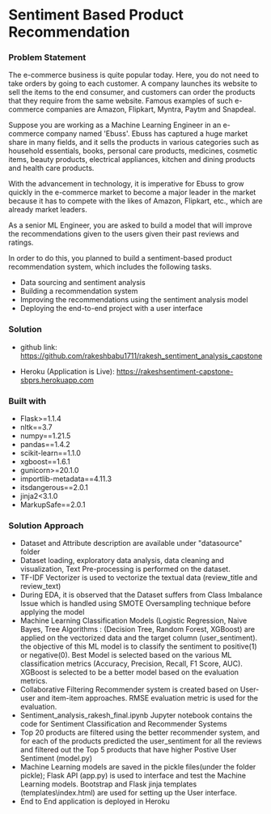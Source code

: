 # Sentiment Based Product Recommendation

### Problem Statement

The e-commerce business is quite popular today. Here, you do not need to take orders by going to each customer. A company launches its website to sell the items to the end consumer, and customers can order the products that they require from the same website. Famous examples of such e-commerce companies are Amazon, Flipkart, Myntra, Paytm and Snapdeal.

Suppose you are working as a Machine Learning Engineer in an e-commerce company named 'Ebuss'. Ebuss has captured a huge market share in many fields, and it sells the products in various categories such as household essentials, books, personal care products, medicines, cosmetic items, beauty products, electrical appliances, kitchen and dining products and health care products.

With the advancement in technology, it is imperative for Ebuss to grow quickly in the e-commerce market to become a major leader in the market because it has to compete with the likes of Amazon, Flipkart, etc., which are already market leaders.

As a senior ML Engineer, you are asked to build a model that will improve the recommendations given to the users given their past reviews and ratings.

In order to do this, you planned to build a sentiment-based product recommendation system, which includes the following tasks.

- Data sourcing and sentiment analysis 
- Building a recommendation system 
- Improving the recommendations using the sentiment analysis model 
- Deploying the end-to-end project with a user interface

### Solution

* github link: https://github.com/rakeshbabu1711/rakesh_sentiment_analysis_capstone

* Heroku (Application is Live): https://rakeshsentiment-capstone-sbprs.herokuapp.com

### Built with

* Flask>=1.1.4
* nltk==3.7
* numpy==1.21.5
* pandas==1.4.2
* scikit-learn==1.1.0
* xgboost==1.6.1
* gunicorn>=20.1.0
* importlib-metadata==4.11.3
* itsdangerous==2.0.1
* jinja2<3.1.0
* MarkupSafe==2.0.1

### Solution Approach

* Dataset and Attribute description are available under "datasource" folder
* Dataset loading, exploratory data analysis, data cleaning and visualization, Text Pre-processing is performed on the dataset.
* TF-IDF Vectorizer is used to vectorize the textual data (review_title and review_text)
* During EDA, it is observed that the Dataset suffers from Class Imbalance Issue which is handled using SMOTE Oversampling technique before applying the model
* Machine Learning Classification Models (Logistic Regression, Naive Bayes, Tree Algorithms : (Decision Tree, Random Forest, XGBoost) are applied on the vectorized data and the target column (user_sentiment). the objective of this ML model is to classify the sentiment to positive(1) or negative(0). Best Model is selected based on the various ML classification metrics (Accuracy, Precision, Recall, F1 Score, AUC). XGBoost is selected to be a better model based on the evaluation metrics.
*  Collaborative Filtering Recommender system is created based on User-user and item-item approaches. RMSE evaluation metric is used for the evaluation.
*  Sentiment_analysis_rakesh_final.ipynb Jupyter notebook contains the code for Sentiment Classification and Recommender Systems
*  Top 20 products are filtered using the better recommender system, and for each of the products predicted the user_sentiment for all the reviews and filtered out the Top 5 products that have higher Postive User Sentiment (model.py)
*  Machine Learning models are saved in the pickle files(under the folder pickle\); Flask API (app.py) is used to interface and test the Machine Learning models. Bootstrap and Flask jinja templates (templates\index.html) are used for setting up the User interface.
*  End to End application is deployed in Heroku
